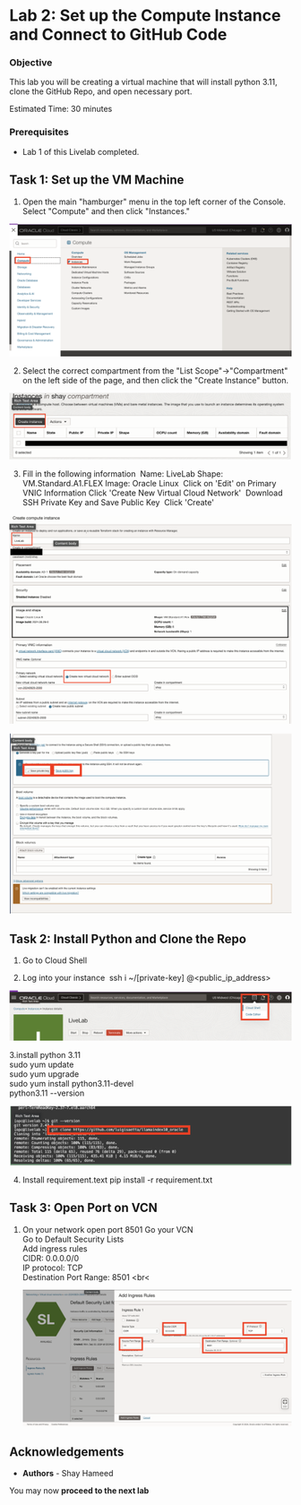 # Lab 2: Set up the Compute Instance and Connect to GitHub Code

### Objective 
This lab you will be creating a virtual machine that will install python 3.11, clone the GitHub Repo, and open necessary port. 

Estimated Time: 30 minutes

### Prerequisites
* Lab 1 of this Livelab completed.



## Task 1: Set up the VM Machine

1. Open the main "hamburger" menu in the top left corner of the Console. Select "Compute" and then click "Instances." <br>

![Selecting Compute from Hamburger Menu](images/hamburger-menu-compute.png)

2. Select the correct compartment from the "List Scope"→"Compartment" on the left side of the page, and then click the "Create Instance" button. <br>


![Clicking Create Compute Instance Button](images/compute-instance-create-instance-button.png)

3. Fill in the following information 
    Name: LiveLab
    Shape: VM.Standard.A1.FLEX
    Image: Oracle Linux 
    Click on 'Edit' on Primary VNIC Information
    Click 'Create New Virtual Cloud Network' 
    Download SSH Private Key and Save Public Key 
    Click 'Create' <br>


![Creation Page of the VM](images/On-Creation-VM.png)

![Downloading the Private/Public Keys](images/download-private-public-Key.png)


## Task 2: Install Python and Clone the Repo
1. Go to Cloud Shell <br>

2. Log into your instance 
    ssh i ~/[private-key] <username>@<public_ip_address> <br>


![Opening Cloud Shell](images/open-cloud-shell.png)


3.install python 3.11 <br>
    sudo yum update <br>
    sudo yum upgrade <br>
    sudo yum install python3.11-devel <br>
    python3.11 --version <br>


![Clone Repo](images/clone-repo.png)

4. Install requirement.text
   pip install -r requirement.txt <br>


## Task 3: Open Port on VCN

1. On your network open port 8501
   Go your VCN <br>
   Go to Default Security Lists <br>
   Add ingress rules <br>
    CIDR: 0.0.0.0/0 <br> 
    IP protocol: TCP <br>
    Destination Port Range: 8501 <br<

  
   ![Open Port 8501](images/vcn-port-opening.png)

## **Acknowledgements**

* **Authors** - Shay Hameed

You may now **proceed to the next lab**

